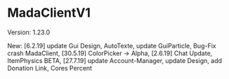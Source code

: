 # MadaClientV1

Version: 1.23.0

New: [6.2.19] update Gui Design, AutoTexte, update GuiParticle, Bug-Fix crash MadaClient, [30.5.19] ColorPicker -> Alpha, [2.6.19] Chat Update, ItemPhysics BETA, [27.7.19] update Account-Manager, update Design, add Donation Link, Cores Percent